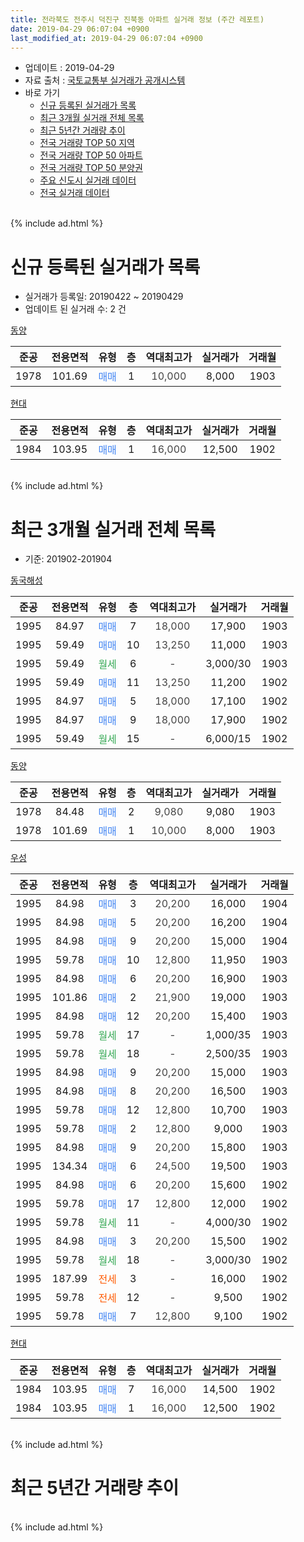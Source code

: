 ```yaml
---
title: 전라북도 전주시 덕진구 진북동 아파트 실거래 정보 (주간 레포트)
date: 2019-04-29 06:07:04 +0900
last_modified_at: 2019-04-29 06:07:04 +0900
---
```


* 업데이트 : 2019-04-29
* 자료 출처 : [국토교통부 실거래가 공개시스템](http://rt.molit.go.kr)
* 바로 가기
    * [신규 등록된 실거래가 목록](#신규-등록된-실거래가-목록)
    * [최근 3개월 실거래 전체 목록](#최근-3개월-실거래-전체-목록)
    * [최근 5년간 거래량 추이](#최근-5년간-거래량-추이)
    * [전국 거래량 TOP 50 지역](https://inasie.github.io/apt-trade-info/최근-3개월-전국에서-가장-거래가-많이-발생한-지역)
    * [전국 거래량 TOP 50 아파트](https://inasie.github.io/apt-trade-info/최근-3개월-전국에서-가장-거래가-많이-발생한-아파트)
    * [전국 거래량 TOP 50 분양권](https://inasie.github.io/apt-trade-info/최근-3개월-전국에서-가장-거래가-많이-발생한-분양권)
    * [주요 신도시 실거래 데이터](https://inasie.github.io/apt-trade-info/주요-신도시)
    * [전국 실거래 데이터](https://inasie.github.io/apt-trade-info/전국)
<br>
{% include ad.html %}
<br>

# 신규 등록된 실거래가 목록
* 실거래가 등록일: 20190422 ~ 20190429
* 업데이트 된 실거래 수: 2 건


[동양](https://search.naver.com/search.naver?query=%EC%A0%84%EB%9D%BC%EB%B6%81%EB%8F%84+%EC%A0%84%EC%A3%BC%EC%8B%9C+%EB%8D%95%EC%A7%84%EA%B5%AC+%EC%A7%84%EB%B6%81%EB%8F%99+%EB%8F%99%EC%96%91)

|준공|전용면적|유형|층|역대최고가|실거래가|거래월|
|:---:|:---:|:---:|:---:|:---:|:---:|:---:|
|1978|101.69|<span style="color:#4285f3">매매</span>|1|<span style="color:#444444">10,000</span>|8,000|1903|

[현대](https://search.naver.com/search.naver?query=%EC%A0%84%EB%9D%BC%EB%B6%81%EB%8F%84+%EC%A0%84%EC%A3%BC%EC%8B%9C+%EB%8D%95%EC%A7%84%EA%B5%AC+%EC%A7%84%EB%B6%81%EB%8F%99+%ED%98%84%EB%8C%80)

|준공|전용면적|유형|층|역대최고가|실거래가|거래월|
|:---:|:---:|:---:|:---:|:---:|:---:|:---:|
|1984|103.95|<span style="color:#4285f3">매매</span>|1|<span style="color:#444444">16,000</span>|12,500|1902|


<br>
{% include ad.html %}
<br>

# 최근 3개월 실거래 전체 목록
* 기준: 201902-201904


[동국해성](https://search.naver.com/search.naver?query=%EC%A0%84%EB%9D%BC%EB%B6%81%EB%8F%84+%EC%A0%84%EC%A3%BC%EC%8B%9C+%EB%8D%95%EC%A7%84%EA%B5%AC+%EC%A7%84%EB%B6%81%EB%8F%99+%EB%8F%99%EA%B5%AD%ED%95%B4%EC%84%B1)

|준공|전용면적|유형|층|역대최고가|실거래가|거래월|
|:---:|:---:|:---:|:---:|:---:|:---:|:---:|
|1995|84.97|<span style="color:#4285f3">매매</span>|7|<span style="color:#444444">18,000</span>|17,900|1903|
|1995|59.49|<span style="color:#4285f3">매매</span>|10|<span style="color:#444444">13,250</span>|11,000|1903|
|1995|59.49|<span style="color:#34a853">월세</span>|6|<span style="color:#444444">-</span>|3,000/30|1903|
|1995|59.49|<span style="color:#4285f3">매매</span>|11|<span style="color:#444444">13,250</span>|11,200|1902|
|1995|84.97|<span style="color:#4285f3">매매</span>|5|<span style="color:#444444">18,000</span>|17,100|1902|
|1995|84.97|<span style="color:#4285f3">매매</span>|9|<span style="color:#444444">18,000</span>|17,900|1902|
|1995|59.49|<span style="color:#34a853">월세</span>|15|<span style="color:#444444">-</span>|6,000/15|1902|

[동양](https://search.naver.com/search.naver?query=%EC%A0%84%EB%9D%BC%EB%B6%81%EB%8F%84+%EC%A0%84%EC%A3%BC%EC%8B%9C+%EB%8D%95%EC%A7%84%EA%B5%AC+%EC%A7%84%EB%B6%81%EB%8F%99+%EB%8F%99%EC%96%91)

|준공|전용면적|유형|층|역대최고가|실거래가|거래월|
|:---:|:---:|:---:|:---:|:---:|:---:|:---:|
|1978|84.48|<span style="color:#4285f3">매매</span>|2|<span style="color:#444444">9,080</span>|9,080|1903|
|1978|101.69|<span style="color:#4285f3">매매</span>|1|<span style="color:#444444">10,000</span>|8,000|1903|

[우성](https://search.naver.com/search.naver?query=%EC%A0%84%EB%9D%BC%EB%B6%81%EB%8F%84+%EC%A0%84%EC%A3%BC%EC%8B%9C+%EB%8D%95%EC%A7%84%EA%B5%AC+%EC%A7%84%EB%B6%81%EB%8F%99+%EC%9A%B0%EC%84%B1)

|준공|전용면적|유형|층|역대최고가|실거래가|거래월|
|:---:|:---:|:---:|:---:|:---:|:---:|:---:|
|1995|84.98|<span style="color:#4285f3">매매</span>|3|<span style="color:#444444">20,200</span>|16,000|1904|
|1995|84.98|<span style="color:#4285f3">매매</span>|5|<span style="color:#444444">20,200</span>|16,200|1904|
|1995|84.98|<span style="color:#4285f3">매매</span>|9|<span style="color:#444444">20,200</span>|15,000|1904|
|1995|59.78|<span style="color:#4285f3">매매</span>|10|<span style="color:#444444">12,800</span>|11,950|1903|
|1995|84.98|<span style="color:#4285f3">매매</span>|6|<span style="color:#444444">20,200</span>|16,900|1903|
|1995|101.86|<span style="color:#4285f3">매매</span>|2|<span style="color:#444444">21,900</span>|19,000|1903|
|1995|84.98|<span style="color:#4285f3">매매</span>|12|<span style="color:#444444">20,200</span>|15,400|1903|
|1995|59.78|<span style="color:#34a853">월세</span>|17|<span style="color:#444444">-</span>|1,000/35|1903|
|1995|59.78|<span style="color:#34a853">월세</span>|18|<span style="color:#444444">-</span>|2,500/35|1903|
|1995|84.98|<span style="color:#4285f3">매매</span>|9|<span style="color:#444444">20,200</span>|15,000|1903|
|1995|84.98|<span style="color:#4285f3">매매</span>|8|<span style="color:#444444">20,200</span>|16,500|1903|
|1995|59.78|<span style="color:#4285f3">매매</span>|12|<span style="color:#444444">12,800</span>|10,700|1903|
|1995|59.78|<span style="color:#4285f3">매매</span>|2|<span style="color:#444444">12,800</span>|9,000|1903|
|1995|84.98|<span style="color:#4285f3">매매</span>|9|<span style="color:#444444">20,200</span>|15,800|1903|
|1995|134.34|<span style="color:#4285f3">매매</span>|6|<span style="color:#444444">24,500</span>|19,500|1903|
|1995|84.98|<span style="color:#4285f3">매매</span>|6|<span style="color:#444444">20,200</span>|15,600|1902|
|1995|59.78|<span style="color:#4285f3">매매</span>|17|<span style="color:#444444">12,800</span>|12,000|1902|
|1995|59.78|<span style="color:#34a853">월세</span>|11|<span style="color:#444444">-</span>|4,000/30|1902|
|1995|84.98|<span style="color:#4285f3">매매</span>|3|<span style="color:#444444">20,200</span>|15,500|1902|
|1995|59.78|<span style="color:#34a853">월세</span>|18|<span style="color:#444444">-</span>|3,000/30|1902|
|1995|187.99|<span style="color:#ff5a00">전세</span>|3|<span style="color:#444444">-</span>|16,000|1902|
|1995|59.78|<span style="color:#ff5a00">전세</span>|12|<span style="color:#444444">-</span>|9,500|1902|
|1995|59.78|<span style="color:#4285f3">매매</span>|7|<span style="color:#444444">12,800</span>|9,100|1902|

[현대](https://search.naver.com/search.naver?query=%EC%A0%84%EB%9D%BC%EB%B6%81%EB%8F%84+%EC%A0%84%EC%A3%BC%EC%8B%9C+%EB%8D%95%EC%A7%84%EA%B5%AC+%EC%A7%84%EB%B6%81%EB%8F%99+%ED%98%84%EB%8C%80)

|준공|전용면적|유형|층|역대최고가|실거래가|거래월|
|:---:|:---:|:---:|:---:|:---:|:---:|:---:|
|1984|103.95|<span style="color:#4285f3">매매</span>|7|<span style="color:#444444">16,000</span>|14,500|1902|
|1984|103.95|<span style="color:#4285f3">매매</span>|1|<span style="color:#444444">16,000</span>|12,500|1902|


<br>
{% include ad.html %}
<br>

# 최근 5년간 거래량 추이


<div style="width:100%;">
    <canvas id="deal_progress" height="200"></canvas>
</div>

<script>
new Chart(document.getElementById("deal_progress"), {
    type: 'line',
    data: {
        labels: ['201404','201405','201406','201407','201408','201409','201410','201411','201412','201501','201502','201503','201504','201505','201506','201507','201508','201509','201510','201511','201512','201601','201602','201603','201604','201605','201606','201607','201608','201609','201610','201611','201612','201701','201702','201703','201704','201705','201706','201707','201708','201709','201710','201711','201712','201801','201802','201803','201804','201805','201806','201807','201808','201809','201810','201811','201812','201901','201902','201903','201904'],
        datasets: [{
            label: '매매',
            pointRadius: 1,
            data: [15, 12, 12, 14, 8, 21, 25, 9, 12, 12, 10, 17, 26, 21, 11, 16, 19, 12, 14, 17, 11, 15, 12, 27, 16, 14, 15, 13, 11, 21, 31, 12, 10, 15, 19, 18, 20, 13, 16, 14, 15, 10, 10, 19, 11, 19, 17, 23, 13, 11, 8, 11, 13, 15, 8, 8, 5, 8, 9, 14, 3],
            borderColor: "rgba(255, 201, 14, 1)",
            backgroundColor: "rgba(255, 201, 14, 0.5)",
            fill: false,
            lineTension: 0
        },{
            label: '전월세',
            pointRadius: 1,
            data: [13, 4, 6, 5, 8, 6, 7, 10, 8, 11, 8, 5, 6, 3, 5, 9, 5, 8, 2, 3, 6, 8, 7, 4, 5, 6, 5, 5, 0, 4, 4, 7, 3, 2, 7, 6, 2, 7, 3, 5, 3, 3, 3, 5, 2, 5, 3, 6, 9, 7, 2, 9, 6, 4, 4, 1, 2, 6, 5, 3, 0],
            borderColor: "rgba(0, 141, 185, 1)",
            backgroundColor: "rgba(0, 141, 185, 0.5)",
            fill: false,
            lineTension: 0
        }
        ]
    },
    options: {
        responsive: true,
        title: {
            display: false
        },
        tooltips: {
            mode: 'index',
            intersect: false
        },
        hover: {
            mode: 'nearest',
            intersect: true
        },
        scales: {
            xAxes: [{
                display: true,
                scaleLabel: {
                    display: true,
                    labelString: '년/월'
                }
            }],
            yAxes: [{
                display: true,
                ticks: {
                    suggestedMin: 0,
                },
                scaleLabel: {
                    display: true,
                    labelString: '실거래 수'
                }
            }]
        }
    }
});

</script>


<br>
{% include ad.html %}
<br>

